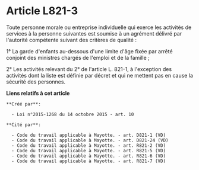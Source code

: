 # Article L821-3

Toute personne morale ou entreprise individuelle qui exerce les activités de services à la personne suivantes est soumise à
un agrément délivré par l'autorité compétente suivant des critères de qualité : 

1° La garde d'enfants au-dessous d'une limite d'âge fixée par arrêté conjoint des ministres chargés de l'emploi et de la
famille ; 

2° Les activités relevant du 2° de l'article L. 821-1, à l'exception des activités dont la liste est définie par décret et
qui ne mettent pas en cause la sécurité des personnes.

**Liens relatifs à cet article**

	**Créé par**:

	  - Loi n°2015-1268 du 14 octobre 2015 - art. 10

	**Cité par**:

	  - Code du travail applicable à Mayotte. - art. D821-1 (VD)
	  - Code du travail applicable à Mayotte. - art. D821-24 (VD)
	  - Code du travail applicable à Mayotte. - art. R821-2 (VD)
	  - Code du travail applicable à Mayotte. - art. R821-5 (VD)
	  - Code du travail applicable à Mayotte. - art. R821-6 (VD)
	  - Code du travail applicable à Mayotte. - art. R821-7 (VD)

